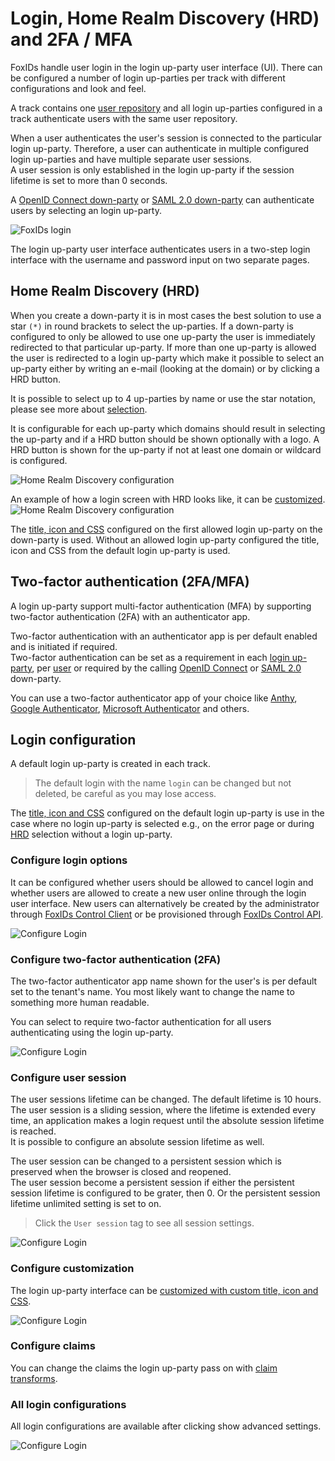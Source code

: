# Login, Home Realm Discovery (HRD) and 2FA / MFA
FoxIDs handle user login in the login up-party user interface (UI). There can be configured a number of login up-parties per track with different configurations and look and feel.

A track contains one [user repository](users.md#user-repository) and all login up-parties configured in a track authenticate users with the same user repository.

When a user authenticates the user's session is connected to the particular login up-party. Therefore, a user can authenticate in multiple configured login up-parties and have multiple separate user sessions.  
A user session is only established in the login up-party if the session lifetime is set to more than 0 seconds.

A [OpenID Connect down-party](down-party-oidc.md) or [SAML 2.0 down-party](down-party-saml-2.0.md) can authenticate users by selecting an login up-party.

![FoxIDs login](images/parties-login.svg)

The login up-party user interface authenticates users in a two-step login interface with the username and password input on two separate pages.

## Home Realm Discovery (HRD)
When you create a down-party it is in most cases the best solution to use a star `(*)` in round brackets to select the up-parties. 
If a down-party is configured to only be allowed to use one up-party the user is immediately redirected to that particular up-party. 
If more than one up-party is allowed the user is redirected to a login up-party which make it possible to select an up-party either by writing an e-mail (looking at the domain) or by clicking a HRD button.

It is possible to select up to 4 up-parties by name or use the star notation, please see more about [selection](index.md#selection-by-url).

It is configurable for each up-party which domains should result in selecting the up-party and if a HRD button should be shown optionally with a logo. 
A HRD button is shown for the up-party if not at least one domain or wildcard is configured. 

![Home Realm Discovery configuration](images/configure-login-hrd.png)

An example of how a login screen with HRD looks like, it can be [customized](title-icon-css.md).
![Home Realm Discovery configuration](images/configure-login-hrd-example.png)

The [title, icon and CSS](title-icon-css.md) configured on the first allowed login up-party on the down-party is used. Without an allowed login up-party configured the title, icon and CSS from the default login up-party is used.

## Two-factor authentication (2FA/MFA)
A login up-party support multi-factor authentication (MFA) by supporting two-factor authentication (2FA) with an authenticator app.

Two-factor authentication with an authenticator app is per default enabled and is initiated if required.  
Two-factor authentication can be set as a requirement in each [login up-party](login.md#configure-two-factor-authentication-2fa), per [user](users.md#configure-multi-factor-authentication-mfa) or required by the calling [OpenID Connect](down-party-oidc.md#require-multi-factor-authentication-mfa) or [SAML 2.0](down-party-saml-2.0.md#require-multi-factor-authentication-mfa) down-party.  

You can use a two-factor authenticator app of your choice like [Anthy](https://authy.com/), [Google Authenticator](https://support.google.com/accounts/answer/1066447), [Microsoft Authenticator](https://www.microsoft.com/en-us/security/mobile-authenticator-app) and others.

## Login configuration
A default login up-party is created in each track. 

> The default login with the name `login` can be changed but not deleted, be careful as you may lose access.

The [title, icon and CSS](title-icon-css.md) configured on the default login up-party is use in the case where no login up-party is selected e.g., on the error page or during [HRD](#home-realm-discovery-hrd) selection without a login up-party.

### Configure login options
It can be configured whether users should be allowed to cancel login and whether users are allowed to create a new user online through the login user interface. New users can alternatively be created by the administrator through [FoxIDs Control Client](control.md#foxids-control-client) or be provisioned through [FoxIDs Control API](control.md#foxids-control-api).

![Configure Login](images/configure-login.png)

### Configure two-factor authentication (2FA)
The two-factor authenticator app name shown for the user's is per default set to the tenant's name. You most likely want to change the name to something more human readable.

You can select to require two-factor authentication for all users authenticating using the login up-party. 

![Configure Login](images/configure-login-2fa.png)

### Configure user session
The user sessions lifetime can be changed. The default lifetime is 10 hours. 
The user session is a sliding session, where the lifetime is extended every time, an application makes a login request until the absolute session lifetime is reached.  
It is possible to configure an absolute session lifetime as well.

The user session can be changed to a persistent session which is preserved when the browser is closed and reopened.  
The user session become a persistent session if either the persistent session lifetime is configured to be grater, then 0. Or the persistent session lifetime unlimited setting is set to on.

> Click the `User session` tag to see all session settings.

![Configure Login](images/configure-login-session.png)


### Configure customization
The login up-party interface can be [customized with custom title, icon and CSS](title-icon-css).

![Configure Login](images/configure-login-customization.png)

### Configure claims
You can change the claims the login up-party pass on with [claim transforms](claim-transform.md).

### All login configurations
All login configurations are available after clicking show advanced settings.

![Configure Login](images/configure-login-advanced.png)

